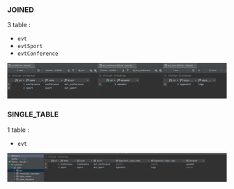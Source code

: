 ### JOINED

3 table : 

- `evt`
- `evtSport`
- `evtConference`

![img.png](img.png)

### SINGLE_TABLE

1 table : 

- `evt`

![img_1.png](img_1.png)
